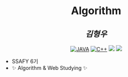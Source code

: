 <div align="center">

# Algorithm

## _김형우_

[![JAVA](https://img.shields.io/badge/-Java-brightgreen)](https://img.shields.io/badge/-Java-brightgreen)
[![C++](https://img.shields.io/badge/-C%2B%2B-yellowgreen)](https://img.shields.io/badge/-C%2B%2B-yellowgreen)
<img src="https://img.shields.io/badge/HTML-E34F26?style=flat-square&logo=HTML5&logoColor=white"/>
<img src="https://img.shields.io/badge/CSS-#1572B6?style=flat-square&logo=CSS3&logoColor=white"/>

</div >



- SSAFY 6기
- ✨ Algorithm & Web Studying ✨

